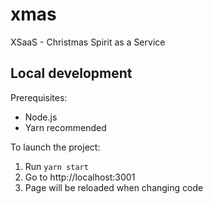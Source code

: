 # xmas
XSaaS - Christmas Spirit as a Service

## Local development

Prerequisites:
* Node.js
* Yarn recommended

To launch the project:
1. Run `yarn start`
2. Go to http://localhost:3001
3. Page will be reloaded when changing code
